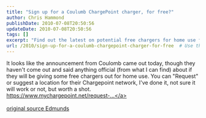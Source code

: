 ```yaml
---
title: "Sign up for a Coulumb ChargePoint charger, for free?"
author: Chris Hammond
publishDate: 2010-07-08T20:50:56
updateDate: 2010-07-08T20:50:56
tags: []
excerpt: "Find out the latest on potential free chargers for home use from Coulomb through the Chargepoint network. Request a location now! 🚗 #EVcharging #Coulomb #Chargepoint"
url: /2010/sign-up-for-a-coulumb-chargepoint-charger-for-free  # Use the generated URL with year
---
```

It looks like the announcement from Coulomb came out today, though they haven't come out and said anything official (from what I can find) about if they will be giving some free chargers out for home use. You can "Request" or suggest a location for their Chargepoint network, I've done it, not sure it will work or not, but worth a shot.<br /> <a href="https://www.mychargepoint.net/request-station.php" target="_blank" rel="nofollow">https://www.mychargepoint.net/request-...</a><br /> <br /> <a href="https://blogs.edmunds.com/greencaradvisor/2010/07/coulomb-to-install-1600-california-ev-chargers-in-12-million-program.html">original source Edmunds</a>


